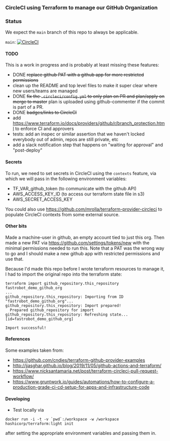 ### CircleCI using Terraform to manage our GitHub Organization 

### Status

We expect the `main` branch of this repo to always be applicable.

`main`: [![CircleCI](https://circleci.com/gh/fr-demo-org/fastrobot_demo_github_org.svg?style=svg)](https://circleci.com/gh/fr-demo-org/fastrobot_demo_github_org)

#### TODO
This is a work in progress and is probably at least missing these features:
* DONE ~~replace github PAT with a github app for more restricted permissions~~
* clean up the README and top level files to make it super clear where new users/teams are managed
* DONE ~~fix the `.circleci/config.yml` to only plan on PR and plan/apply on merge to master~~ plan is 
uploaded using github-commenter if the commit is part of a PR.  
* DONE ~~badges/links to CircleCI~~
* add https://www.terraform.io/docs/providers/github/r/branch_protection.html to enforce CI and approvers
* tests: add an inspec or similar assertion that we haven't locked everybody out of admin, repos are still private, etc
* add a slack notification step that happens on "waiting for approval" and "post-deploy"

#### Secrets
To run, we need to set secrets in CircleCI using the `contexts` feature, 
via which we will pass in the following environment variables:
* TF_VAR_github_token (to communicate with the github API)
* AWS_ACCESS_KEY_ID (to access our terraform state file in s3)
* AWS_SECRET_ACCESS_KEY 

You could also use https://github.com/mrolla/terraform-provider-circleci to populate CircleCI contexts
from some external source.

#### Other bits
Made a machine-user in github, an empty account tied to just this org. Then made a new PAT via https://github.com/settings/tokens/new with
the minimal permissions needed to run this.  Note that a PAT was the wrong
way to go and I should make a new github app with restricted permissions
and use that.

Because I'd made this repo before I wrote terraform resources to manage it, 
I had to import the original repo into the terraform state:
```
terraform import github_repository.this_repository fastrobot_demo_github_org
...
github_repository.this_repository: Importing from ID "fastrobot_demo_github_org"...
github_repository.this_repository: Import prepared!
  Prepared github_repository for import
github_repository.this_repository: Refreshing state... [id=fastrobot_demo_github_org]

Import successful!
``` 

#### References

Some examples taken from:
* https://github.com/cndies/terraform-github-provider-examples
* http://jjasghar.github.io/blog/2019/11/05/github-actions-and-terraform/
* https://www.nicksantamaria.net/post/terraform-circleci-pull-request-workflow/
* https://www.gruntwork.io/guides/automations/how-to-configure-a-production-grade-ci-cd-setup-for-apps-and-infrastructure-code

#### Developing
* Test locally via 
```
docker run -i -t -v `pwd`:/workspace -w /workspace hashicorp/terraform:light init
```
after setting the appropriate environment variables and passing them in. 